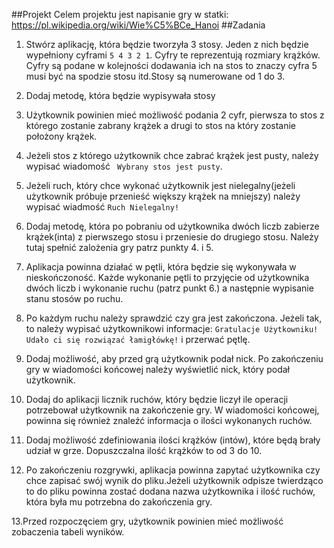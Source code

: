 ##Projekt
Celem projektu jest napisanie gry w statki:
https://pl.wikipedia.org/wiki/Wie%C5%BCe_Hanoi
##Zadania

1. Stwórz aplikację, która będzie tworzyła 3 stosy. Jeden z nich będzie wypełniony cyframi `5 4 3 2 1`. Cyfry te reprezentują rozmiary krążków. Cyfry są podane w kolejności dodawania ich na stos to znaczy cyfra 5 musi być na spodzie stosu itd.Stosy są numerowane od 1 do 3.
2. Dodaj metodę, która będzie wypisywała stosy

3. Użytkownik powinien mieć możliwość podania 2 cyfr, pierwsza to stos z którego zostanie zabrany krążek a drugi to stos na który zostanie położony krążek.

4. Jeżeli stos z którego użytkownik chce zabrać krążek jest pusty, należy wypisać wiadomość `
Wybrany stos jest pusty`.

5. Jeżeli ruch, który chce wykonać użytkownik jest nielegalny(jeżeli użytkownik próbuje przenieść większy krążek na mniejszy) należy wypisać wiadmość `Ruch Nielegalny!`

6. Dodaj metodę, która po pobraniu od użytkownika dwóch liczb zabierze krążek(inta) z pierwszego stosu i przeniesie do drugiego stosu. Należy tutaj spełnić zalożenia gry patrz punkty 4. i 5.

8. Aplikacja powinna działać w pętli, która będzie się wykonywała w nieskończoność. Każde wykonanie pętli to przyjęcie od użytkownika dwóch liczb i wykonanie ruchu (patrz punkt 6.) a następnie wypisanie stanu stosów po ruchu.

7. Po każdym ruchu należy sprawdzić czy gra jest zakończona. Jeżeli tak, to należy wypisać użytkownikowi informacje: `Gratulacje Użytkowniku! Udało ci się rozwiązać łamigłówkę!` i przerwać pętlę.

8. Dodaj możliwość, aby przed grą użytkownik podał nick. Po zakończeniu gry w wiadomości końcowej należy wyświetlić nick, który podał użytkownik.

9. Dodaj do aplikacji licznik ruchów, który będzie liczył ile operacji potrzebował użytkownik na zakończenie gry. W wiadomości końcowej, powinna się również znaleźć informacja o ilości wykonanych ruchów.

11. Dodaj możliwość zdefiniowania ilości krążków (intów), które będą brały udział w grze. Dopuszczalna ilość krążków to od 3 do 10.

12. Po zakończeniu rozgrywki, aplikacja powinna zapytać użytkownika czy chce zapisać swój wynik do pliku.Jeżeli użytkownik odpisze twierdząco to do pliku powinna zostać dodana nazwa użytkownika i ilość ruchów, która była mu potrzebna do zakończenia gry.

13.Przed rozpoczęciem gry, użytkownik powinien mieć możliwość zobaczenia tabeli wyników.